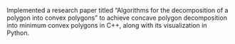 Implemented a research paper titled “Algorithms for the decomposition of a polygon into convex polygons” to
achieve concave polygon decomposition into minimum convex polygons in C++, along with its visualization in Python.
